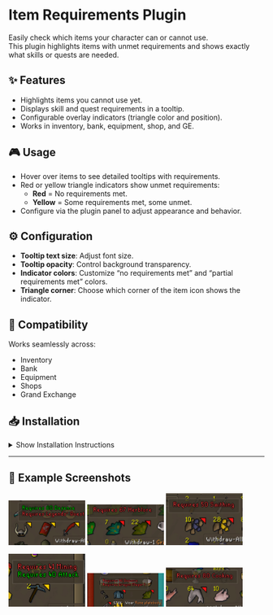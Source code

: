# Item Requirements Plugin

Easily check which items your character can or cannot use.  
This plugin highlights items with unmet requirements and shows exactly what skills or quests are needed.

## ✨ Features
- Highlights items you cannot use yet.
- Displays skill and quest requirements in a tooltip.
- Configurable overlay indicators (triangle color and position).
- Works in inventory, bank, equipment, shop, and GE.

## 🎮 Usage
- Hover over items to see detailed tooltips with requirements.
- Red or yellow triangle indicators show unmet requirements:
  - **Red** = No requirements met.
  - **Yellow** = Some requirements met, some unmet.
- Configure via the plugin panel to adjust appearance and behavior.

## ⚙️ Configuration
- **Tooltip text size**: Adjust font size.
- **Tooltip opacity**: Control background transparency.
- **Indicator colors**: Customize “no requirements met” and “partial requirements met” colors.
- **Triangle corner**: Choose which corner of the item icon shows the indicator.

## 🔗 Compatibility
Works seamlessly across:
- Inventory
- Bank
- Equipment
- Shops
- Grand Exchange

## 📥 Installation
<details>
<summary>Show Installation Instructions</summary>

1. Open RuneLite.  
2. Go to the Plugin Hub (wrench icon → Plugin Hub).  
3. Search for **Item Requirements**.  
4. Click **Install**.

</details>

---

## 📸 Example Screenshots

<p float="left">
  <img src="src/main/screenshots/dragon skim.jpg" width="30%" />
  <img src="src/main/screenshots/herblore.jpg" width="30%" />
  <img src="src/main/screenshots/ores.jpg" width="30%" />
</p>
<p float="left">
  <img src="src/main/screenshots/rune pick.jpg" width="30%" />
  <img src="src/main/screenshots/rune pl8.jpg" width="30%" />
  <img src="src/main/screenshots/shark cooking.jpg" width="30%" />
</p>
